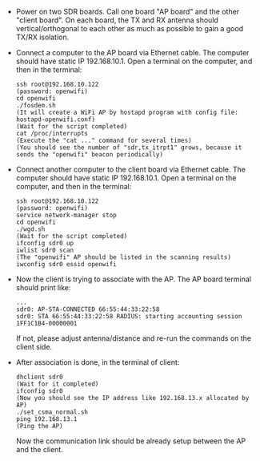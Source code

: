 - Power on two SDR boards. Call one board "AP board" and the other "client board". On each board, the TX and RX antenna should vertical/orthogonal to each other as much as possible to gain a good TX/RX isolation.
- Connect a computer to the AP board via Ethernet cable. The computer should have static IP 192.168.10.1. Open a terminal on the computer, and then in the terminal:
  ```
  ssh root@192.168.10.122
  (password: openwifi)
  cd openwifi
  ./fosdem.sh
  (It will create a WiFi AP by hostapd program with config file: hostapd-openwifi.conf)
  (Wait for the script completed)
  cat /proc/interrupts
  (Execute the "cat ..." command for several times)
  (You should see the number of "sdr,tx_itrpt1" grows, because it sends the "openwifi" beacon periodically)
  ```
- Connect another computer to the client board via Ethernet cable. The computer should have static IP 192.168.10.1. Open a terminal on the computer, and then in the terminal:
  ```
  ssh root@192.168.10.122
  (password: openwifi)
  service network-manager stop
  cd openwifi
  ./wgd.sh
  (Wait for the script completed)
  ifconfig sdr0 up
  iwlist sdr0 scan
  (The "openwifi" AP should be listed in the scanning results)
  iwconfig sdr0 essid openwifi
  ```
- Now the client is trying to associate with the AP. The AP board terminal should print like:
  ```
  ...
  sdr0: AP-STA-CONNECTED 66:55:44:33:22:58
  sdr0: STA 66:55:44:33:22:58 RADIUS: starting accounting session 1FF1C1B4-00000001
  ```
  If not, please adjust antenna/distance and re-run the commands on the client side.

- After association is done, in the terminal of client:
  ```
  dhclient sdr0
  (Wait for it completed)
  ifconfig sdr0
  (Now you should see the IP address like 192.168.13.x allocated by AP)
  ./set_csma_normal.sh
  ping 192.168.13.1
  (Ping the AP)
  ```
  Now the communication link should be already setup between the AP and the client.
